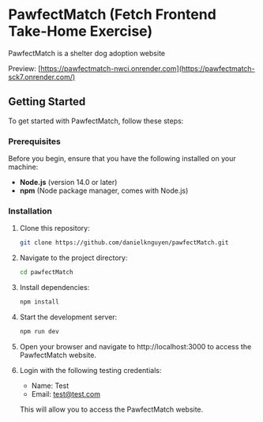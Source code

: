 # PawfectMatch (Fetch Frontend Take-Home Exercise)

PawfectMatch is a shelter dog adoption website

Preview: [https://pawfectmatch-nwci.onrender.com](https://pawfectmatch-sck7.onrender.com/)

## Getting Started

To get started with PawfectMatch, follow these steps:

### Prerequisites

Before you begin, ensure that you have the following installed on your machine:

- **Node.js** (version 14.0 or later)
- **npm** (Node package manager, comes with Node.js)

### Installation

1. Clone this repository:

   ```bash
   git clone https://github.com/danielknguyen/pawfectMatch.git

   ```

2. Navigate to the project directory:

   ```bash
   cd pawfectMatch

   ```

3. Install dependencies:

   ```bash
   npm install

   ```

4. Start the development server:

   ```bash
   npm run dev

   ```

5. Open your browser and navigate to http://localhost:3000 to access the PawfectMatch website.

6. Login with the following testing credentials:

   - Name: Test
   - Email: test@test.com

   This will allow you to access the PawfectMatch website.
